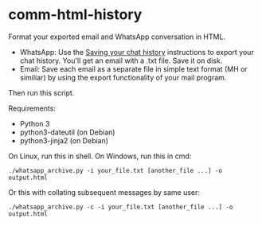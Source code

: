 # comm-html-history

Format your exported email and WhatsApp conversation in HTML.

  * WhatsApp: Use the [Saving your chat history][saving] instructions to export your chat history. You'll get an email with a .txt file. Save it on disk.
  * Email: Save each email as a separate file in simple text format (MH or similiar) by using the export functionality of your mail program.

Then run this script.

Requirements:

   * Python 3
   * python3-dateutil (on Debian)
   * python3-jinja2 (on Debian)

On Linux, run this in shell. On Windows, run this in cmd:

    ./whatsapp_archive.py -i your_file.txt [another_file ...] -o output.html

Or this with collating subsequent messages by same user:

    ./whatsapp_archive.py -c -i your_file.txt [another_file ...] -o output.html

[saving]: https://faq.whatsapp.com/en/android/23756533/?category=5245251

